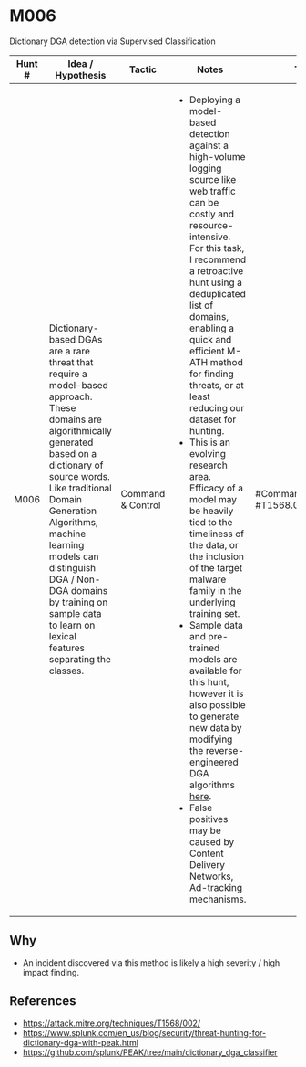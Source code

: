 # M006
Dictionary DGA detection via Supervised Classification

| Hunt # | Idea / Hypothesis                                                                                     | Tactic                       | Notes                                     | Tags                                   | **Submitter**      |  
|--------------|------------------------------------------------------------------------------------------------|------------------------------|-------------------------------------------|----------------------------------------|--------------------|
| M006         | Dictionary-based DGAs are a rare threat that require a model-based approach. These domains are algorithmically generated based on a dictionary of source words. Like traditional Domain Generation Algorithms, machine learning models can distinguish DGA / Non-DGA domains by training on sample data to learn on lexical features separating the classes. | Command & Control | <ul><li>Deploying a model-based detection against a high-volume logging source like web traffic can be costly and resource-intensive. For this task, I recommend a retroactive hunt using a deduplicated list of domains, enabling a quick and efficient M-ATH method for finding threats, or at least reducing our dataset for hunting.</br><li>This is an evolving research area. Efficacy of a model may be heavily tied to the timeliness of the data, or the inclusion of the target malware family in the underlying training set.</br><li>Sample data and pre-trained models are available for this hunt, however it is also possible to generate new data by modifying the reverse-engineered DGA algorithms [here](https://github.com/baderj/domain_generation_algorithms).</br><li>False positives may be caused by Content Delivery Networks, Ad-tracking mechanisms.  | #CommandandControl, #T1568.002, #DGA  |  [Ryan Fetterman](https://github.com/fetterm4n) 

## Why



- An incident discovered via this method is likely a high severity / high impact finding.


## References

- https://attack.mitre.org/techniques/T1568/002/
- https://www.splunk.com/en_us/blog/security/threat-hunting-for-dictionary-dga-with-peak.html
- https://github.com/splunk/PEAK/tree/main/dictionary_dga_classifier
  
